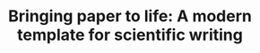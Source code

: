 ---
title: 'Bringing paper to life: A modern template for scientific writing'
emoji: 📝
colorFrom: blue
colorTo: indigo
sdk: docker
pinned: false
header: mini
app_port: 8080
thumbnail: https://huggingface.co/spaces/tfrere/research-paper-template/thumb.jpg
---